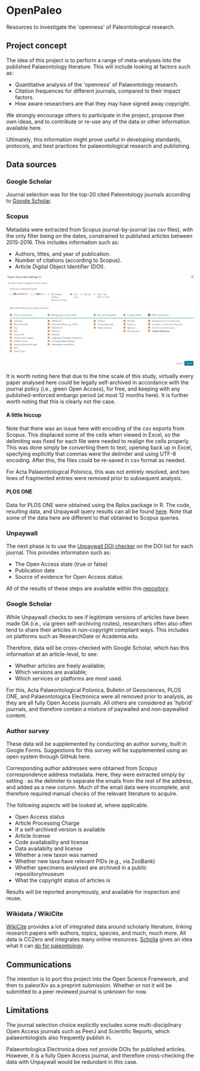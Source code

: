 # OpenPaleo

Resources to investigate the 'openness' of Paleontological research.

## Project concept

The idea of this project is to perform a range of meta-analyses into the published Palaeontology literature. This will include looking at factors such as:

- Quantitative analysis of the 'openness' of Palaeontology research.
- Citation frequences for different journals, compared to their impact factors.
- How aware researchers are that they may have signed away copyright.

We strongly encourage others to participate in the project, propose their own ideas, and to contribute or re-use any of the data or other information available here.

Ultimately, this information might prove useful in developing standards, protocols, and best practices for palaeontological research and publishing.

## Data sources

### Google Scholar

Journal selection was for the top-20 cited Paleontology journals according to [Google Scholar](https://scholar.google.com/citations?view_op=top_venues&hl=en&vq=soc_paleontology). 

### Scopus

Metadata were extracted from Scopus journal-by-journal (as csv files), with the only filter being on the dates, constrained to published articles between 2015-2016. This includes information such as:

- Authors, titles, and year of publication.
- Number of citations (according to Scopus).
- Article Digital Object Identifier (DOI).

![Scopus screenshot](Scopus.png)

It is worth noting here that due to the time scale of this study, virtually every paper analysed here could be legally self-archived in accordance with the journal policy (i.e., green Open Access), for free, and keeping with any published-enforced embargo period (at most 12 months here). It is further worth noting that this is clearly not the case.


#### A little hiccup

Note that there was an issue here with encoding of the csv exports from Scopus. This displaced some of the cells when viewed in Excel, so the delimiting was fixed for each file were needed to realign the cells properly. This was done simply be converting them to text, opening back up in Excel, specfying explicitly that commas were the delimiter and using UTF-8 encoding. After this, the files could be re-saved in csv format as needed.

For Acta Palaeontological Polonica, this was not entirely resolved, and two lines of fragmented entries were removed prior to subsequent analysis.

#### PLOS ONE

Data for PLOS ONE were obtained using the Rplos package in R. The code, resulting data, and Unpaywall query results can all be found [here](https://github.com/Meta-Paleo/OpenPaleo/tree/master/Journal%20data/PLOS%20ONE). Note that some of the data here are different to that obtained to Scopus queries.

### Unpaywall

The next phase is to use the [Unpaywall DOI checker](https://unpaywall.org/check-dois) on the DOI list for each journal. This provides information such as:

- The Open Access state (true or false)
- Publication date
- Source of evidence for Open Access status

All of the results of these steps are available within this [repository](https://github.com/Meta-Paleo/OpenPaleo/tree/master/Journal%20data).

### Google Scholar

While Unpaywall checks to see if legitimate versions of articles have been made OA (i.e., via green self-archiving routes), researchers often also often tend to share their articles in non-copyright compliant ways. This includes on platforms such as ResearchGate or Academia.edu.

Therefore, data will be cross-checked with Google Scholar, which has this information at an article-level, to see: 

- Whether articles are freely available; 
- Which versions are available;
- Which services or platforms are most used.

For this, Acta Palaeontological Polonica, Bulletin of Geosciences, PLOS ONE, and Palaeontologica Electronica were all removed prior to analysis, as they are all fully Open Access journals. All others are considered as 'hybrid' journals, and therefore contain a mixture of paywalled and non-paywalled content.

### Author survey

These data will be supplemented by conducting an author survey, built in Google Forms. Suggestions for this survey will be supplemented using an open system through GitHub here.

Corresponding author addresses were obtained from Scopus correspondence address metadata. Here, they were extracted simply by setting : as the delimiter to separate the emails from the rest of the address, and added as a new column. Much of the email data were incomplete, and therefore required manual checks of the relevant literature to acquire.

The following aspects will be looked at, where applicable.

- Open Access status 
- Article Processing Charge
- If a self-archived version is available
- Article license
- Code availabaility and license
- Data availabilty and license
- Whether a new taxon was named
- Whether new taxa have relevant PIDs (e.g., via ZooBank)
- Whether specimens analysed are archived in a public reposiitory/museum
- What the copyright status of articles is

Results will be reported anonymously, and available for inspection and reuse.

### Wikidata / WikiCite

[WikiCite](https://meta.wikimedia.org/wiki/WikiCite) provides a lot of integrated data around scholarly literature,
linking research papers with authors, topics, species, and much, much more. All data is CCZero and integrates many
online resources. [Scholia](https://arxiv.org/abs/1703.04222) gives an idea what it can [do for paleontology](https://tools.wmflabs.org/scholia/topic/Q7205).

## Communications

The intention is to port this project into the Open Science Framework, and then to paleorXiv as a preprint submission. Whether or not it will be submitted to a peer reviewed journal is unknown for now.


## Limitations

The journal selection choice explicitly excludes some multi-disciplinary Open Access journals such as PeerJ and Scientific Reports, which palaeontologists also frequently publish in.

Palaeontologica Electronica does not provide DOIs for published articles. However, it is a fully Open Access journal, and therefore cross-checking the data with Unpaywall would be redundant in this case.
